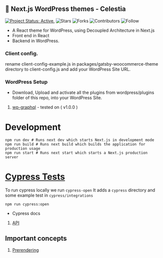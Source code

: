 ## 🎨 Next.js WordPress themes - Celestia
[![Project Status: Active.](https://www.repostatus.org/badges/latest/active.svg)](https://www.repostatus.org/#active)
![Stars](https://img.shields.io/github/stars/imranhsayed/nextjs-wordpress-theme?label=%E2%AD%90%20Stars)
![Forks](https://img.shields.io/github/forks/imranhsayed/nextjs-wordpress-theme?color=%23ff69b4)
![Contributors](https://img.shields.io/github/contributors/imranhsayed/nextjs-wordpress-theme?color=blue)
![Follow](https://img.shields.io/github/followers/imranhsayed?label=Please%20follow%20%20to%20support%20my%20work%20%F0%9F%99%8F&style=social)

- A React theme for WordPress, using Decoupled Architecture in Next.js
- Front end in React
- Backend in WordPress.

### Client config. 
rename client-config-example.js in packages/gatsby-woocommerce-theme directory to client-config.js and add your WordPress Site URL. 

### WordPress Setup
* Download, Upload and activate all the plugins from wordpress/plugins folder of this repo, into your WordPress Site.

1. [wp-graphql](https://github.com/imranhsayed/nextjs-wordpress-theme/blob/master/wordpress/plugins/wp-graphql.zip) - tested on ( v1.0.0 )

# Development

```shell script
npm run dev # Runs next dev which starts Next.js in development mode
npm run build # Runs next build which builds the application for production usage
npm run start # Runs next start which starts a Next.js production server
```

# [Cypress Tests](https://docs.cypress.io/)

To run cypress locally we run `cypress-open`
It adds a `cypress` directory and some example test in `cypress/integrations`

```shell script
npm run cypress:open
```

* Cypress docs
1. [API](https://docs.cypress.io/api/api/table-of-contents.html)

## Important concepts

1. [Prerendering](https://nextjs.org/docs/basic-features/pages#pre-rendering)
